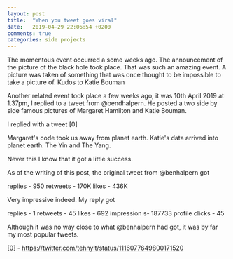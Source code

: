 ```yaml
---
layout: post
title:  "When you tweet goes viral"
date:   2019-04-29 22:06:54 +0200
comments: true
categories: side projects 
---
```


The momentous event occurred a some weeks ago. The announcement of the picture of the black hole took place. That was such an amazing event. A picture was taken of something that was once thought to be impossible to take a picture of. Kudos to Katie Bouman

Another related event took place a few weeks ago, it was 10th April 2019 at 1.37pm, I replied to a tweet from @bendhalpern. He posted a two side by side famous pictures of Margaret Hamilton and Katie Bouman.

I replied with a tweet [0]

 Margaret's code took us away from planet earth.
 Katie's data arrived into planet earth.
 The Yin and The Yang.

Never this I know that it got a little success.

As of the writing of this post, the original tweet from @benhalpern got

replies - 950
retweets - 170K
likes - 436K

Very impressive indeed. My reply got

replies - 1
retweets - 45
likes - 692
impression s- 187733
profile clicks - 45

Although it was no way close to what @benhalpern had got, it was by far my most popular tweets.


[0] - https://twitter.com/tehnyit/status/1116077649800171520